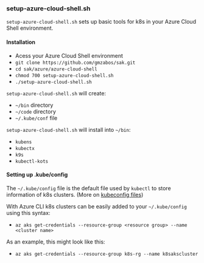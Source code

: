### setup-azure-cloud-shell.sh
`setup-azure-cloud-shell.sh` sets up basic tools for k8s in your Azure Cloud Shell environment.

#### Installation
- Acess your Azure Cloud Shell environment
- `git clone https://github.com/gmzabos/sak.git`
- `cd sak/azure/azure-cloud-shell`
- `chmod 700 setup-azure-cloud-shell.sh`
- `./setup-azure-cloud-shell.sh`

`setup-azure-cloud-shell.sh` will create:
- `~/bin` directory
- `~/code` directory
- `~/.kube/conf` file

`setup-azure-cloud-shell.sh` will install into `~/bin`:
- `kubens`
- `kubectx`
- `k9s`
- `kubectl-kots`

#### Setting up .kube/config
The `~/.kube/config` file is the default file used by `kubectl` to store information of k8s clusters. (More on [kubeconfig files](https://kubernetes.io/docs/concepts/configuration/organize-cluster-access-kubeconfig/))

With Azure CLI k8s clusters can be easily added to your `~/.kube/config` using this syntax:
- `az aks get-credentials --resource-group <resource group> --name <cluster name>`

As an example, this might look like this:
- `az aks get-credentials --resource-group k8s-rg --name k8sakscluster`

